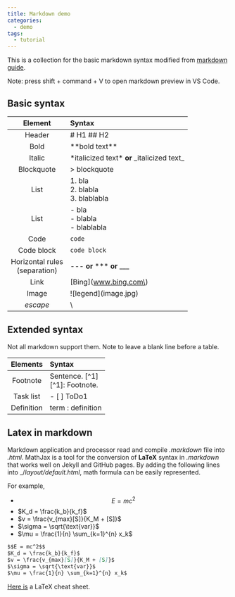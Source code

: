 ```yaml
---
title: Markdown demo
categories:
  - demo
tags:
  - tutorial
---
```


This is a collection for the basic markdown syntax modified from [markdown guide](https://www.markdownguide.org/cheat-sheet/).

Note: press shift + command + V to open markdown preview in VS Code.

## Basic syntax

| Element | Syntax |
| :-----------: | :----------- |
| Header | \# H1 \#\# H2 |
| Bold | \*\*bold text\*\* |
| Italic | \*italicized text\* **or** \_italicized text\_
| Blockquote | > blockquote |
| List | 1. bla <br/> 2. blabla <br/> 3. blablabla |
| List | - bla <br/> - blabla <br/> - blablabla |
| Code | `code` |
| Code block | ``` code block ``` |
| Horizontal rules <br/> (separation) | --- **or** \*\*\* **or** ___|
| Link | \[Bing\]\(www.bing.com\) |
| Image | \!\[legend\]\(image.jpg\) |
| _escape_ | \ |

## Extended syntax

Not all markdown support them. Note to leave a blank line before a table.

| Elements | Syntax |
| :----------: | :---------- |
| Footnote | Sentence. [^1] <br/> [^1]: Footnote. |
| Task list | - [ ] ToDo1 |
| Definition | term : definition |


## Latex in markdown

Markdown application and processor read and compile _.markdown_ file into _.html_. MathJax is a tool for the conversion of **LaTeX** syntax in _.markdown_ that works well on Jekyll and GitHub pages. By adding the following lines into _/_layout/default.html_, math formula can be easily represented.

For example,

- $$E = mc^2$$
- $K_d = \frac{k_b}{k_f}$
- $v = \frac{v_{max}[S]}{K_M + [S]}$
- $\sigma = \sqrt{\text{var}}$
- $\mu = \frac{1}{n} \sum_{k=1}^{n} x_k$

``` markdown
$$E = mc^2$$
$K_d = \frac{k_b}{k_f}$
$v = \frac{v_{max}[S]}{K_M + [S]}$
$\sigma = \sqrt{\text{var}}$
$\mu = \frac{1}{n} \sum_{k=1}^{n} x_k$
```

[Here is](https://blog.csdn.net/garfielder007/article/details/51646604) a LaTeX cheat sheet.